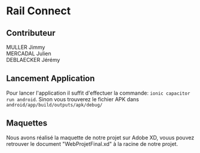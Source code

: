 # Rail Connect

## Contributeur
  MULLER Jimmy  
  MERCADAL Julien  
  DEBLAECKER Jérémy
  
## Lancement Application
 Pour lancer l'application il suffit d'effectuer la commande: ``ionic capacitor run android``.
 Sinon vous trouverez le fichier APK dans ``android/app/build/outputs/apk/debug/``
 
## Maquettes
  Nous avons réalisé la maquette de notre projet sur Adobe XD, vouus pouvez retrouver le document "WebProjetFinal.xd" à la racine de notre projet.
